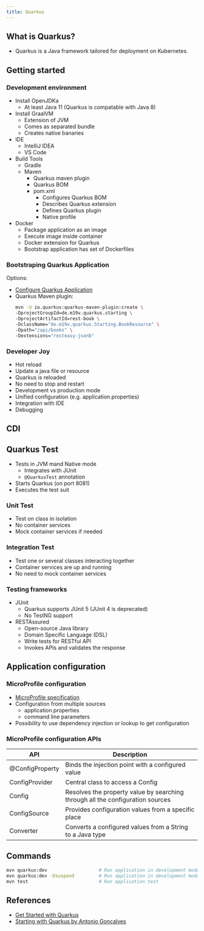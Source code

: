 ```yaml
---
title: Quarkus
---
```


## What is Quarkus?
- Quarkus is a Java framework tailored for deployment on Kubernetes.

## Getting started

### Development environment

- Install OpenJDKa
  - At least Java 11 (Quarkus is compatable with Java 8)
- Install GraalVM
  - Extension of JVM
  - Comes as separated bundle
  - Creates native banaries
- IDE
  - IntelliJ IDEA
  - VS Code
- Build Tools
  - Gradle
  - Maven
    - Quarkus maven plugin
    - Quarkus BOM
    - pom.xml
      - Configures Quarkus BOM
      - Describes Quarkus extension
      - Defines Quarkus plugin
      - Native profile
- Docker
  - Package application as an image
  - Execute image inside container
  - Docker extension for Quarkus
  - Bootstrap application has set of Dockerfiles


### Bootstraping Quarkus Application

Options:
- [Configure Quarkus Application](https://code.quarkus.io/)
- Quarkus Maven plugin: 
  ```bash
  mvn -U io.quarkus:quarkus-maven-plugin:create \
  -DprojectGroupId=de.m19v.quarkus.starting \
  -DprojectArtifactId=rest-book \
  -DclassName="de.m19v.quarkus.Starting.BookResource" \
  -Dpath="/api/books" \
  -Dextensions="resteasy-jsonb"
  ```
### Developer Joy

- Hot reload
- Update a java file or resource
- Quarkus is reloaded
- No need to stop and restart
- Development vs production mode
- Unified configuration (e.g. application.properties)
- Integration with IDE
- Debugging


## CDI

## Quarkus Test

- Tests in JVM mand Native mode
  - Integrates with JUnit
  - `@QuarkusTest` annotation
- Starts Quarkus (on port 8081)
- Executes the test suit

### Unit Test

- Test on class in isolation
- No container services
- Mock container services if needed

### Integration Test

- Test one or several classes interacting together
- Container services are up and running
- No need to mock container services

### Testing frameworks

- JUnit
  - Quarkus supports JUnit 5 (JUnit 4 is deprecated)
  - No TestNG support
- RESTAssured
  - Open-source Java library
  - Domain Specific Language (DSL)
  - Write tests for RESTful API
  - Invokes APIs and validates the response

## Application configuration

### MicroProfile configuration

- [MicroProfile specification](https://microprofile.io/)
- Configuration from multiple sources
  - application.properties
  - command line parameters
- Possibility to use dependency injection or lookup to get configuration

### MicroProfile configuration APIs

|    API              |                                 Description                                    |
|---------------------|--------------------------------------------------------------------------------|
| @ConfigProperty     | Binds the injection point with a configured value                              |
| ConfigProvider      | Central class to access a Config                                               |
| Config              | Resolves the property value by searching through all the configuration sources |
| ConfigSource        | Provides configuration values from a specific place                            |
| Converter           | Converts a configured values from a String to a Java type                      |


## Commands

```bash
mvn quarkus:dev                   # Run application in development mode
mvn quarkus:dev -Dsuspend         # Run application in development mode and suspend until a debugger is connected
mvn test                          # Run application test
```

## References
- [Get Started with Quarkus](https://quarkus.io/get-started/)
- [Starting with Quarkus by Antonio Goncalves](https://www.udemy.com/course/quarkus-starting-with-quarkus/)

